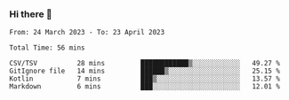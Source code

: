 ### Hi there 👋

<!--START_SECTION:waka-->

```text
From: 24 March 2023 - To: 23 April 2023

Total Time: 56 mins

CSV/TSV          28 mins         ████████████▒░░░░░░░░░░░░   49.27 %
GitIgnore file   14 mins         ██████▒░░░░░░░░░░░░░░░░░░   25.15 %
Kotlin           7 mins          ███▒░░░░░░░░░░░░░░░░░░░░░   13.57 %
Markdown         6 mins          ███░░░░░░░░░░░░░░░░░░░░░░   12.01 %
```

<!--END_SECTION:waka-->

<!--
**jaimesalcedo1/jaimesalcedo1** is a ✨ _special_ ✨ repository because its `README.md` (this file) appears on your GitHub profile.

Here are some ideas to get you started:

- 🔭 I’m currently working on ...
- 🌱 I’m currently learning ...
- 👯 I’m looking to collaborate on ...
- 🤔 I’m looking for help with ...
- 💬 Ask me about ...
- 📫 How to reach me: ...
- 😄 Pronouns: ...
- ⚡ Fun fact: ...
-->
